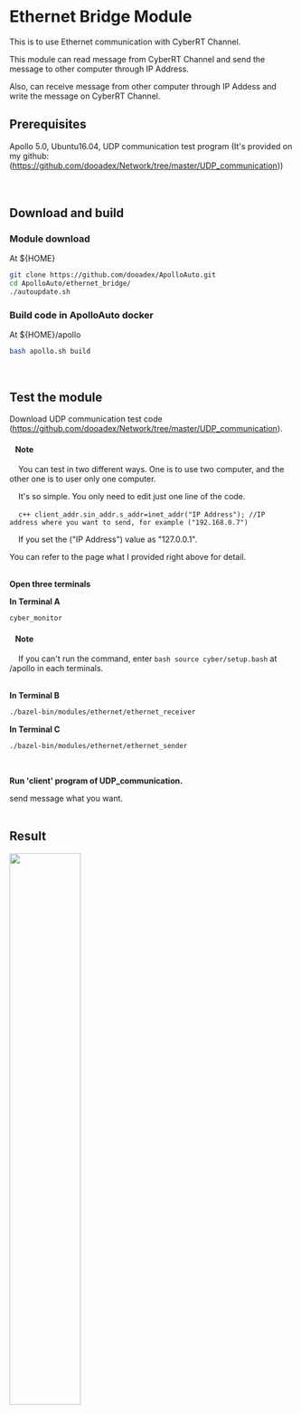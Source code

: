 
# Ethernet Bridge Module

This is to use Ethernet communication with CyberRT Channel.

This module can read message from CyberRT Channel and send the message to other computer through IP Address.

Also, can receive message from other computer through IP Addess and write the message on CyberRT Channel.
<br>

## Prerequisites
Apollo 5.0, Ubuntu16.04, UDP communication test program (It's provided on my github: (https://github.com/dooadex/Network/tree/master/UDP_communication))
<br><br><br>

## Download and build

### Module download
At ${HOME}

``` bash
git clone https://github.com/dooadex/ApolloAuto.git
cd ApolloAuto/ethernet_bridge/
./autoupdate.sh
```

### Build code in ApolloAuto docker
At ${HOME}/apollo
```bash
bash apollo.sh build
```
<br>

## Test the module
Download UDP communication test code (https://github.com/dooadex/Network/tree/master/UDP_communication).
<br>

#### &nbsp;&nbsp;&nbsp;Note
&nbsp;&nbsp;&nbsp; You can test in two different ways. One is to use two computer, and the other one is to user only one computer.

&nbsp;&nbsp;&nbsp; It's so simple. You only need to edit just one line of the code.

&nbsp;&nbsp;&nbsp; ```c++ client_addr.sin_addr.s_addr=inet_addr("IP Address"); //IP address where you want to send, for example ("192.168.0.7") ```

&nbsp;&nbsp;&nbsp;  If you set the ("IP Address") value as "127.0.0.1".

You can refer to the page what I provided right above for detail.
<br><br>

**Open three terminals**

**In Terminal A**
```bash
cyber_monitor
```
#### &nbsp;&nbsp;&nbsp;Note
&nbsp;&nbsp;&nbsp; If you can't run the command, enter ```bash source cyber/setup.bash``` at /apollo in each terminals.
<br><br>

**In Terminal B**
```bash
./bazel-bin/modules/ethernet/ethernet_receiver
```

**In Terminal C**
```bash
./bazel-bin/modules/ethernet/ethernet_sender
```
<br>

**Run 'client' program of UDP_communication.**

send message what you want.
<br><br>

## Result

<img src="https://user-images.githubusercontent.com/72431755/95432667-ee699b00-0989-11eb-84fc-0f7b489531a1.png" width="50%" height="50%"></img>

